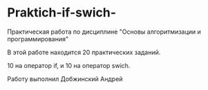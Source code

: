 # Praktich-if-swich-
Практическая работа по дисциплине "Основы алгоритмизации и программирования"

В этой работе находится 20 практических заданий.

10 на оператор if, и 10 на оператор swich.

Работу выполнил Добжинский Андрей
